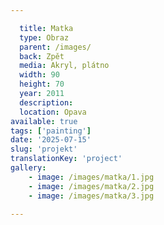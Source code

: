```yaml
---

  title: Matka
  type: Obraz
  parent: /images/
  back: Zpět
  media: Akryl, plátno
  width: 90
  height: 70
  year: 2011
  description: 
  location: Opava
available: true
tags: ['painting']
date: '2025-07-15'
slug: 'projekt'
translationKey: 'project'
gallery:
    - image: /images/matka/1.jpg
    - image: /images/matka/2.jpg
    - image: /images/matka/3.jpg
    
---
```

